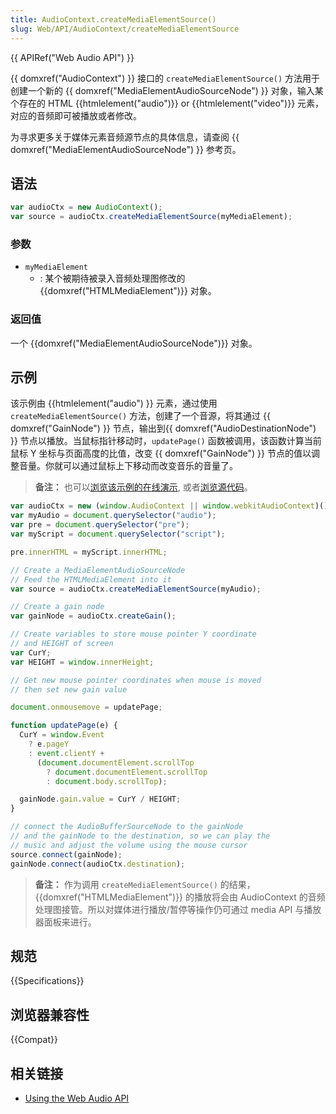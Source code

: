 ```yaml
---
title: AudioContext.createMediaElementSource()
slug: Web/API/AudioContext/createMediaElementSource
---
```


{{ APIRef("Web Audio API") }}

{{ domxref("AudioContext") }} 接口的 `createMediaElementSource()` 方法用于创建一个新的 {{ domxref("MediaElementAudioSourceNode") }} 对象，输入某个存在的 HTML {{htmlelement("audio")}} or {{htmlelement("video")}} 元素，对应的音频即可被播放或者修改。

为寻求更多关于媒体元素音频源节点的具体信息，请查阅 {{ domxref("MediaElementAudioSourceNode") }} 参考页。

## 语法

```js
var audioCtx = new AudioContext();
var source = audioCtx.createMediaElementSource(myMediaElement);
```

### 参数

- `myMediaElement`
  - : 某个被期待被录入音频处理图修改的 {{domxref("HTMLMediaElement")}} 对象。

### 返回值

一个 {{domxref("MediaElementAudioSourceNode")}} 对象。

## 示例

该示例由 {{htmlelement("audio") }} 元素，通过使用 `createMediaElementSource()` 方法，创建了一个音源，将其通过 {{ domxref("GainNode") }} 节点，输出到{{ domxref("AudioDestinationNode") }} 节点以播放。当鼠标指针移动时，`updatePage()` 函数被调用，该函数计算当前鼠标 Y 坐标与页面高度的比值，改变 {{ domxref("GainNode") }} 节点的值以调整音量。你就可以通过鼠标上下移动而改变音乐的音量了。

> **备注：** 也可以[浏览该示例的在线演示](http://mdn.github.io/webaudio-examples/media-source-buffer/), 或者[浏览源代码](https://github.com/mdn/webaudio-examples/tree/main/media-source-buffer)。

```js
var audioCtx = new (window.AudioContext || window.webkitAudioContext)();
var myAudio = document.querySelector("audio");
var pre = document.querySelector("pre");
var myScript = document.querySelector("script");

pre.innerHTML = myScript.innerHTML;

// Create a MediaElementAudioSourceNode
// Feed the HTMLMediaElement into it
var source = audioCtx.createMediaElementSource(myAudio);

// Create a gain node
var gainNode = audioCtx.createGain();

// Create variables to store mouse pointer Y coordinate
// and HEIGHT of screen
var CurY;
var HEIGHT = window.innerHeight;

// Get new mouse pointer coordinates when mouse is moved
// then set new gain value

document.onmousemove = updatePage;

function updatePage(e) {
  CurY = window.Event
    ? e.pageY
    : event.clientY +
      (document.documentElement.scrollTop
        ? document.documentElement.scrollTop
        : document.body.scrollTop);

  gainNode.gain.value = CurY / HEIGHT;
}

// connect the AudioBufferSourceNode to the gainNode
// and the gainNode to the destination, so we can play the
// music and adjust the volume using the mouse cursor
source.connect(gainNode);
gainNode.connect(audioCtx.destination);
```

> **备注：** 作为调用 `createMediaElementSource()` 的结果，{{domxref("HTMLMediaElement")}} 的播放将会由 AudioContext 的音频处理图接管。所以对媒体进行播放/暂停等操作仍可通过 media API 与播放器面板来进行。

## 规范

{{Specifications}}

## 浏览器兼容性

{{Compat}}

## 相关链接

- [Using the Web Audio API](/zh-CN/docs/Web_Audio_API/Using_Web_Audio_API)
